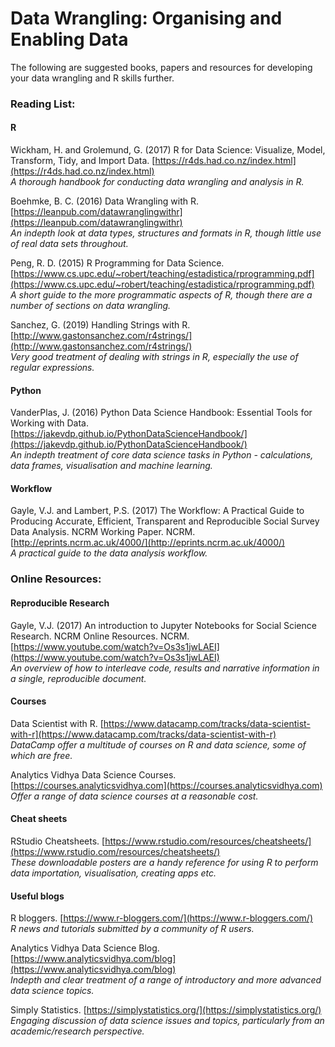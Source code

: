 # Data Wrangling: Organising and Enabling Data

The following are suggested books, papers and resources for developing your data wrangling and R skills further.

### Reading List:

#### R

Wickham, H. and Grolemund, G. (2017) R for Data Science: Visualize, Model, Transform, Tidy, and Import Data.
[https://r4ds.had.co.nz/index.html](https://r4ds.had.co.nz/index.html) <br>
_A thorough handbook for conducting data wrangling and analysis in R._

Boehmke, B. C. (2016) Data Wrangling with R.
[https://leanpub.com/datawranglingwithr](https://leanpub.com/datawranglingwithr) <br>
_An indepth look at data types, structures and formats in R, though little use of real data sets throughout._

Peng, R. D. (2015) R Programming for Data Science. 
[https://www.cs.upc.edu/~robert/teaching/estadistica/rprogramming.pdf](https://www.cs.upc.edu/~robert/teaching/estadistica/rprogramming.pdf) <br>
_A short guide to the more programmatic aspects of R, though there are a number of sections on data wrangling._

Sanchez, G. (2019) Handling Strings with R. [http://www.gastonsanchez.com/r4strings/](http://www.gastonsanchez.com/r4strings/) <br>
_Very good treatment of dealing with strings in R, especially the use of regular expressions._

#### Python

VanderPlas, J. (2016) Python Data Science Handbook: Essential Tools for Working with Data.
[https://jakevdp.github.io/PythonDataScienceHandbook/](https://jakevdp.github.io/PythonDataScienceHandbook/) <br>
_An indepth treatment of core data science tasks in Python - calculations, data frames, visualisation and machine learning._

#### Workflow

Gayle, V.J. and Lambert, P.S. (2017) The Workflow: A Practical Guide to Producing Accurate, Efficient, Transparent and Reproducible Social Survey Data Analysis. NCRM Working Paper. NCRM.
[http://eprints.ncrm.ac.uk/4000/](http://eprints.ncrm.ac.uk/4000/) <br>
_A practical guide to the data analysis workflow._

### Online Resources:

#### Reproducible Research

Gayle, V.J. (2017) An introduction to Jupyter Notebooks for Social Science Research. NCRM Online Resources. NCRM.
[https://www.youtube.com/watch?v=Os3s1jwLAEI](https://www.youtube.com/watch?v=Os3s1jwLAEI) <br>
_An overview of how to interleave code, results and narrative information in a single, reproducible document._

#### Courses

Data Scientist with R. [https://www.datacamp.com/tracks/data-scientist-with-r](https://www.datacamp.com/tracks/data-scientist-with-r) <br>
_DataCamp offer a multitude of courses on R and data science, some of which are free._

Analytics Vidhya Data Science Courses. [https://courses.analyticsvidhya.com](https://courses.analyticsvidhya.com) <br>
_Offer a range of data science courses at a reasonable cost._

#### Cheat sheets

RStudio Cheatsheets. [https://www.rstudio.com/resources/cheatsheets/](https://www.rstudio.com/resources/cheatsheets/) <br>
_These downloadable posters are a handy reference for using R to perform data importation, visualisation, creating apps etc._

#### Useful blogs

R bloggers. [https://www.r-bloggers.com/](https://www.r-bloggers.com/) <br>
_R news and tutorials submitted by a community of R users._

Analytics Vidhya Data Science Blog. [https://www.analyticsvidhya.com/blog](https://www.analyticsvidhya.com/blog) <br>
_Indepth and clear treatment of a range of introductory and more advanced data science topics._

Simply Statistics. [https://simplystatistics.org/](https://simplystatistics.org/) <br>
_Engaging discussion of data science issues and topics, particularly from an academic/research perspective._



